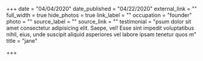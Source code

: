 +++
date = "04/04/2020"
date_published = "04/22/2020"
external_link = ""
full_width = true
hide_photos = true
link_label = ""
occupation = "founder"
photo = ""
source_label = ""
source_link = ""
testimonial = "psum dolor sit amet consectetur adipisicing elit. Saepe, vel! Esse sint impedit voluptatibus nihil, eius, unde suscipit aliquid asperiores vel labore ipsam tenetur quos m"
title = "jane"

+++
